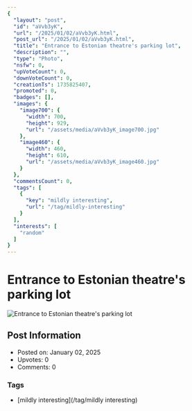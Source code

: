 ```yaml
---
{
  "layout": "post",
  "id": "aVvb3yK",
  "url": "/2025/01/02/aVvb3yK.html",
  "post_url": "/2025/01/02/aVvb3yK.html",
  "title": "Entrance to Estonian theatre's parking lot",
  "description": "",
  "type": "Photo",
  "nsfw": 0,
  "upVoteCount": 0,
  "downVoteCount": 0,
  "creationTs": 1735825407,
  "promoted": 0,
  "badges": [],
  "images": {
    "image700": {
      "width": 700,
      "height": 929,
      "url": "/assets/media/aVvb3yK_image700.jpg"
    },
    "image460": {
      "width": 460,
      "height": 610,
      "url": "/assets/media/aVvb3yK_image460.jpg"
    }
  },
  "commentsCount": 0,
  "tags": [
    {
      "key": "mildly interesting",
      "url": "/tag/mildly-interesting"
    }
  ],
  "interests": [
    "random"
  ]
}
---
```


# Entrance to Estonian theatre's parking lot

![Entrance to Estonian theatre's parking lot](/assets/media/aVvb3yK_image700.jpg)

## Post Information

- Posted on: January 02, 2025
- Upvotes: 0
- Comments: 0

### Tags

- [mildly interesting](/tag/mildly interesting)
